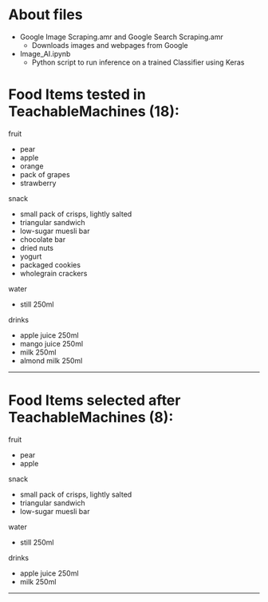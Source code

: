 # About files
- Google Image Scraping.amr and Google Search Scraping.amr
  - Downloads images and webpages from Google
- Image_AI.ipynb
  - Python script to run inference on a trained Classifier using Keras

# Food Items tested in TeachableMachines (18):

fruit
- pear
- apple
- orange
- pack of grapes
- strawberry

snack
- small pack of crisps, lightly salted
- triangular sandwich
- low-sugar muesli bar
- chocolate bar
- dried nuts
- yogurt
- packaged cookies
- wholegrain crackers

water
- still 250ml

drinks
- apple juice 250ml
- mango juice 250ml
- milk 250ml
- almond milk 250ml

---

# Food Items selected after TeachableMachines (8):

fruit
- pear
- apple

snack
- small pack of crisps, lightly salted
- triangular sandwich
- low-sugar muesli bar

water
- still 250ml

drinks
- apple juice 250ml
- milk 250ml

---


